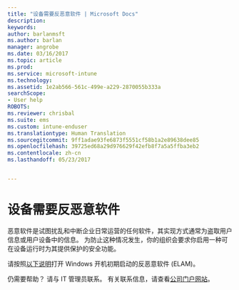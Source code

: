 ```yaml
---
title: "设备需要反恶意软件 | Microsoft Docs"
description: 
keywords: 
author: barlanmsft
ms.author: barlan
manager: angrobe
ms.date: 03/16/2017
ms.topic: article
ms.prod: 
ms.service: microsoft-intune
ms.technology: 
ms.assetid: 1e2ab566-561c-499e-a229-2870055b333a
searchScope:
- User help
ROBOTS: 
ms.reviewer: chrisbal
ms.suite: ems
ms.custom: intune-enduser
ms.translationtype: Human Translation
ms.sourcegitcommit: 9ff1adae93fe6873f5551cf58b1a2e89638dee85
ms.openlocfilehash: 39725ed68a29d976629f42efb8f7a5a5ffba3eb2
ms.contentlocale: zh-cn
ms.lasthandoff: 05/23/2017


---
```


# <a name="your-device-needs-antimalware-software"></a>设备需要反恶意软件

恶意软件是试图扰乱和中断企业日常运营的任何软件，其实现方式通常为盗取用户信息或用户设备中的信息。 为防止这种情况发生，你的组织会要求你启用一种可在设备运行时为其提供保护的安全功能。

请按照[以下说明](https://gallery.technet.microsoft.com/How-to-turn-on-Early-84552ec5)打开 Windows 开机初期启动的反恶意软件 (ELAM)。

仍需要帮助？ 请与 IT 管理员联系。 有关联系信息，请查看[公司门户网站](http://portal.manage.microsoft.com)。

